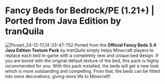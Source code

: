 # Fancy Beds for Bedrock/PE (1.21+) | Ported from Java Edition by tranQuila
![Picsart_24-12-17_14-33-47-752](https://github.com/user-attachments/assets/c5184aa2-b74d-45d3-9402-a2a8fbdf0508)
Ported from the **Official Fancy Beds 3.4 Java Edition Texture Pack** by _tranQuila_ simply helps Minecraft players to replace each bed in-game with a completely new and unique bed design. If you are bored with the original default texture of the bed, this pack is highly recommended for you. With this pack installed, the beds will get a new look which is more outstanding and compelling. From that, the beds can be fitted into more decorations, giving more life to Minecraft!
